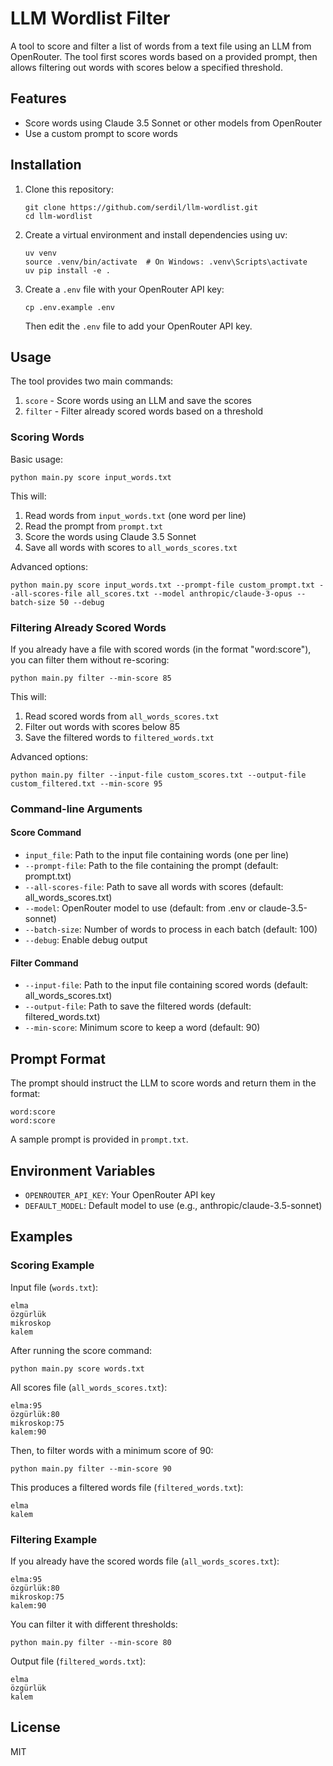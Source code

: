 # LLM Wordlist Filter

A tool to score and filter a list of words from a text file using an LLM from OpenRouter. The tool first scores words based on a provided prompt, then allows filtering out words with scores below a specified threshold.

## Features

- Score words using Claude 3.5 Sonnet or other models from OpenRouter
- Use a custom prompt to score words

## Installation

1. Clone this repository:
   ```
   git clone https://github.com/serdil/llm-wordlist.git
   cd llm-wordlist
   ```

2. Create a virtual environment and install dependencies using uv:
   ```
   uv venv
   source .venv/bin/activate  # On Windows: .venv\Scripts\activate
   uv pip install -e .
   ```

3. Create a `.env` file with your OpenRouter API key:
   ```
   cp .env.example .env
   ```
   Then edit the `.env` file to add your OpenRouter API key.

## Usage

The tool provides two main commands:
1. `score` - Score words using an LLM and save the scores
2. `filter` - Filter already scored words based on a threshold

### Scoring Words

Basic usage:

```
python main.py score input_words.txt
```

This will:
1. Read words from `input_words.txt` (one word per line)
2. Read the prompt from `prompt.txt`
3. Score the words using Claude 3.5 Sonnet
4. Save all words with scores to `all_words_scores.txt`

Advanced options:

```
python main.py score input_words.txt --prompt-file custom_prompt.txt --all-scores-file all_scores.txt --model anthropic/claude-3-opus --batch-size 50 --debug
```

### Filtering Already Scored Words

If you already have a file with scored words (in the format "word:score"), you can filter them without re-scoring:

```
python main.py filter --min-score 85
```

This will:
1. Read scored words from `all_words_scores.txt`
2. Filter out words with scores below 85
3. Save the filtered words to `filtered_words.txt`

Advanced options:

```
python main.py filter --input-file custom_scores.txt --output-file custom_filtered.txt --min-score 95
```

### Command-line Arguments

#### Score Command

- `input_file`: Path to the input file containing words (one per line)
- `--prompt-file`: Path to the file containing the prompt (default: prompt.txt)
- `--all-scores-file`: Path to save all words with scores (default: all_words_scores.txt)
- `--model`: OpenRouter model to use (default: from .env or claude-3.5-sonnet)
- `--batch-size`: Number of words to process in each batch (default: 100)
- `--debug`: Enable debug output

#### Filter Command

- `--input-file`: Path to the input file containing scored words (default: all_words_scores.txt)
- `--output-file`: Path to save the filtered words (default: filtered_words.txt)
- `--min-score`: Minimum score to keep a word (default: 90)

## Prompt Format

The prompt should instruct the LLM to score words and return them in the format:

```
word:score
word:score
```

A sample prompt is provided in `prompt.txt`.

## Environment Variables

- `OPENROUTER_API_KEY`: Your OpenRouter API key
- `DEFAULT_MODEL`: Default model to use (e.g., anthropic/claude-3.5-sonnet)

## Examples

### Scoring Example

Input file (`words.txt`):
```
elma
özgürlük
mikroskop
kalem
```

After running the score command:
```
python main.py score words.txt
```

All scores file (`all_words_scores.txt`):
```
elma:95
özgürlük:80
mikroskop:75
kalem:90
```

Then, to filter words with a minimum score of 90:
```
python main.py filter --min-score 90
```

This produces a filtered words file (`filtered_words.txt`):
```
elma
kalem
```

### Filtering Example

If you already have the scored words file (`all_words_scores.txt`):
```
elma:95
özgürlük:80
mikroskop:75
kalem:90
```

You can filter it with different thresholds:

```
python main.py filter --min-score 80
```

Output file (`filtered_words.txt`):
```
elma
özgürlük
kalem
```

## License

MIT
